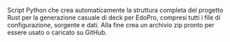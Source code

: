 Script Python che crea automaticamente la struttura completa del progetto Rust per la generazione casuale di deck per EdoPro, compresi tutti i file di configurazione, sorgente e dati. Alla fine crea un archivio zip pronto per essere usato o caricato su GitHub.
